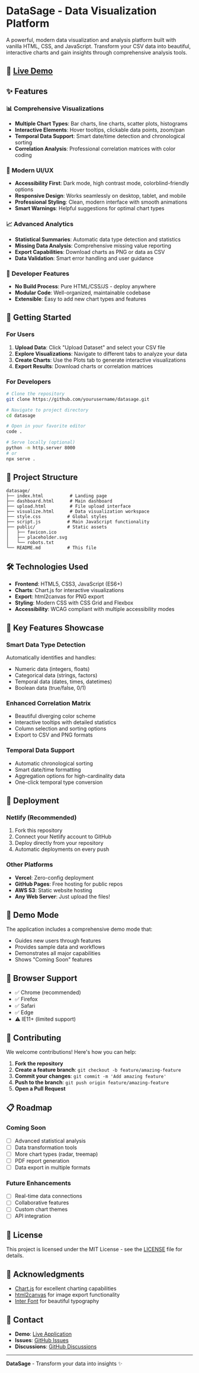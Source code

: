 # DataSage - Data Visualization Platform

A powerful, modern data visualization and analysis platform built with vanilla HTML, CSS, and JavaScript. Transform your CSV data into beautiful, interactive charts and gain insights through comprehensive analysis tools.

## 🚀 [Live Demo](https://datasageviz.netlify.app)

## ✨ Features

### 📊 **Comprehensive Visualizations**
- **Multiple Chart Types**: Bar charts, line charts, scatter plots, histograms
- **Interactive Elements**: Hover tooltips, clickable data points, zoom/pan
- **Temporal Data Support**: Smart date/time detection and chronological sorting
- **Correlation Analysis**: Professional correlation matrices with color coding

### 🎨 **Modern UI/UX**
- **Accessibility First**: Dark mode, high contrast mode, colorblind-friendly options
- **Responsive Design**: Works seamlessly on desktop, tablet, and mobile
- **Professional Styling**: Clean, modern interface with smooth animations
- **Smart Warnings**: Helpful suggestions for optimal chart types

### 📈 **Advanced Analytics**
- **Statistical Summaries**: Automatic data type detection and statistics
- **Missing Data Analysis**: Comprehensive missing value reporting
- **Export Capabilities**: Download charts as PNG or data as CSV
- **Data Validation**: Smart error handling and user guidance

### 🔧 **Developer Features**
- **No Build Process**: Pure HTML/CSS/JS - deploy anywhere
- **Modular Code**: Well-organized, maintainable codebase
- **Extensible**: Easy to add new chart types and features

## 🎯 **Getting Started**

### **For Users**
1. **Upload Data**: Click "Upload Dataset" and select your CSV file
2. **Explore Visualizations**: Navigate to different tabs to analyze your data
3. **Create Charts**: Use the Plots tab to generate interactive visualizations
4. **Export Results**: Download charts or correlation matrices

### **For Developers**
```bash
# Clone the repository
git clone https://github.com/yourusername/datasage.git

# Navigate to project directory
cd datasage

# Open in your favorite editor
code .

# Serve locally (optional)
python -m http.server 8000
# or
npx serve .
```

## 📁 **Project Structure**

```
datasage/
├── index.html          # Landing page
├── dashboard.html      # Main dashboard
├── upload.html         # File upload interface
├── visualize.html      # Data visualization workspace
├── style.css          # Global styles
├── script.js          # Main JavaScript functionality
├── public/            # Static assets
│   ├── favicon.ico
│   ├── placeholder.svg
│   └── robots.txt
└── README.md          # This file
```

## 🛠 **Technologies Used**

- **Frontend**: HTML5, CSS3, JavaScript (ES6+)
- **Charts**: Chart.js for interactive visualizations
- **Export**: html2canvas for PNG export
- **Styling**: Modern CSS with CSS Grid and Flexbox
- **Accessibility**: WCAG compliant with multiple accessibility modes

## 🌟 **Key Features Showcase**

### **Smart Data Type Detection**
Automatically identifies and handles:
- Numeric data (integers, floats)
- Categorical data (strings, factors)
- Temporal data (dates, times, datetimes)
- Boolean data (true/false, 0/1)

### **Enhanced Correlation Matrix**
- Beautiful diverging color scheme
- Interactive tooltips with detailed statistics
- Column selection and sorting options
- Export to CSV and PNG formats

### **Temporal Data Support**
- Automatic chronological sorting
- Smart date/time formatting
- Aggregation options for high-cardinality data
- One-click temporal type conversion

## 🚀 **Deployment**

### **Netlify (Recommended)**
1. Fork this repository
2. Connect your Netlify account to GitHub
3. Deploy directly from your repository
4. Automatic deployments on every push

### **Other Platforms**
- **Vercel**: Zero-config deployment
- **GitHub Pages**: Free hosting for public repos
- **AWS S3**: Static website hosting
- **Any Web Server**: Just upload the files!

## 🎨 **Demo Mode**

The application includes a comprehensive demo mode that:
- Guides new users through features
- Provides sample data and workflows
- Demonstrates all major capabilities
- Shows "Coming Soon" features

## 📝 **Browser Support**

- ✅ Chrome (recommended)
- ✅ Firefox
- ✅ Safari
- ✅ Edge
- ⚠️ IE11+ (limited support)

## 🤝 **Contributing**

We welcome contributions! Here's how you can help:

1. **Fork the repository**
2. **Create a feature branch**: `git checkout -b feature/amazing-feature`
3. **Commit your changes**: `git commit -m 'Add amazing feature'`
4. **Push to the branch**: `git push origin feature/amazing-feature`
5. **Open a Pull Request**

## 📋 **Roadmap**

### **Coming Soon**
- [ ] Advanced statistical analysis
- [ ] Data transformation tools
- [ ] More chart types (radar, treemap)
- [ ] PDF report generation
- [ ] Data export in multiple formats

### **Future Enhancements**
- [ ] Real-time data connections
- [ ] Collaborative features
- [ ] Custom chart themes
- [ ] API integration

## 📄 **License**

This project is licensed under the MIT License - see the [LICENSE](LICENSE) file for details.

## 🙏 **Acknowledgments**

- [Chart.js](https://www.chartjs.org/) for excellent charting capabilities
- [html2canvas](https://html2canvas.hertzen.com/) for image export functionality
- [Inter Font](https://rsms.me/inter/) for beautiful typography

## 📧 **Contact**

- **Demo**: [Live Application](https://datasageviz.netlify.app)
- **Issues**: [GitHub Issues](https://github.com/yourusername/datasage/issues)
- **Discussions**: [GitHub Discussions](https://github.com/yourusername/datasage/discussions)

---

**DataSage** - Transform your data into insights ✨
